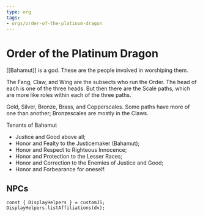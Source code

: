 ```yaml
---
type: org
tags:
- orgs/order-of-the-platinum-dragon
---
```


# Order of the Platinum Dragon

[[Bahamut]] is a god. These are the people involved in worshiping them. 

The Fang, Claw, and Wing are the subsects who run the Order. The head of each is one of the three heads. But then there are the Scale paths, which are more like roles within each of the three paths.

Gold, Silver, Bronze, Brass, and Copperscales. Some paths have more of one than another; Bronzescales are mostly in the Claws.

Tenants of Bahamut
- Justice and Good above all;
- Honor and Fealty to the Justicemaker (Bahamut);
- Honor and Respect to Righteous Innocence;
- Honor and Protection to the Lesser Races;
- Honor and Correction to the Enemies of Justice and Good;
- Honor and Forbearance for oneself.

## NPCs
```dataviewjs
const { DisplayHelpers } = customJS; DisplayHelpers.listAffiliations(dv);
```
